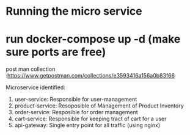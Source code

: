 # Running the micro service

# run docker-compose up -d (make sure ports are free)

post man collection :https://www.getpostman.com/collections/e3593416a156a0b83f66

Microservice identified:

1. user-service: Responsible for user-management
2. product-service: Resoposible of Management of Product Inventory
3. order-service: Resposible for order management
4. cart-service: Responsible for keeping tract of cart for a user
5. api-gateway: Single entry point for all traffic (using nginx)
